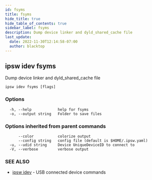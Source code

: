 ```yaml
---
id: fsyms
title: fsyms
hide_title: true
hide_table_of_contents: true
sidebar_label: fsyms
description: Dump device linker and dyld_shared_cache file
last_update:
  date: 2022-11-30T12:14:58-07:00
  author: blacktop
---
```

## ipsw idev fsyms

Dump device linker and dyld_shared_cache file

```
ipsw idev fsyms [flags]
```

### Options

```
  -h, --help            help for fsyms
  -o, --output string   Folder to save files
```

### Options inherited from parent commands

```
      --color           colorize output
      --config string   config file (default is $HOME/.ipsw.yaml)
  -u, --udid string     Device UniqueDeviceID to connect to
  -V, --verbose         verbose output
```

### SEE ALSO

* [ipsw idev](/docs/cli/ipsw/idev)	 - USB connected device commands

